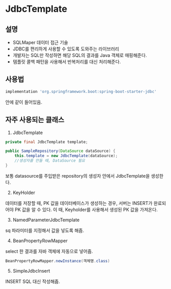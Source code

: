 # JdbcTemplate

## 설명
- SQLMaper 데이터 접근 기술
- JDBC를 편리하게 사용할 수 있도록 도와주는 라이브러리 
- 개발자는 SQL만 작성하면 해당 SQL의 결과를 Java 객체로 매핑해준다.
- 템플릿 콜백 패턴을 사용해서 반복처리를 대신 처리해준다.

## 사용법
~~~groovy
implementation 'org.springframework.boot:spring-boot-starter-jdbc'
~~~
안에 같이 들어있음. 

## 자주 사용되는 클래스

1. JdbcTemplate
~~~java
private final JdbcTemplate template;

public SampleRepository(DataSource dataSource) {
    this.template = new JdbcTemplate(dataSource);
    //생성자를 만들 때, DataSource 필요
}
~~~
보통 datasource를 주입받은 repository의 생성자 안에서 JdbcTemplate을 생성한다. 

2. KeyHolder

데이터를 저장할 때, PK 값을 데이터베이스가 생성하는 경우, 서버는 INSERT가 완료되어야 PK 값을 알 수 있다. 이 때, Keyholder를 사용해서 생성된 PK 값을 가져온다. 

3. NamedParameterJdbcTemplate

sq 파라미터를 지정해서 값을 넣도록 해줌. 

4. BeanPropertyRowMapper

select 한 결과를 자바 객체에 자동으로 넣어줌.

~~~java
BeanPropertyRowMapper.newInstance(객체명.class)
~~~

5. SimpleJdbcInsert

INSERT SQL 대신 작성해줌.
